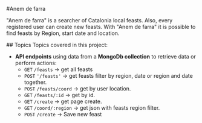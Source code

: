 #Anem de farra

"Anem de farra" is a searcher of Catalonia local feasts. Also, every registered user can create new feasts.
With "Anem de farra" it is possible to find feasts by Region, start date and location.




## Topics
Topics covered in this project:

- **API endpoints** using data from a **MongoDb collection** to retrieve data or perform actions:
    + `GET` `/feasts` → get all feasts
    + `POST` `'/feasts'`  → get feasts filter by region, date or region and date together.
    + `POST` `/feasts/coord` → get by user location. 
    + `GET` `/feasts/:id` → get by id. 
    + `GET` `/create` → get page create.
    + `GET` `/coord/:region` → get json with feasts region filter. 
    + `POST` `/create` → Save new feast